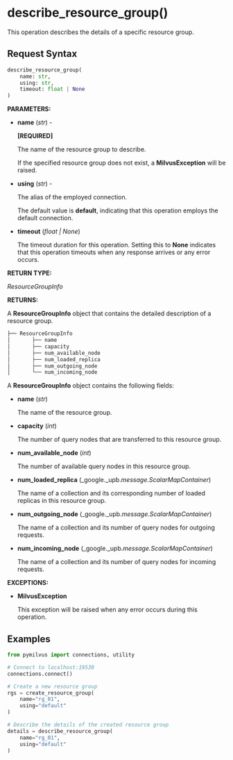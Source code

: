 
# describe_resource_group()

This operation describes the details of a specific resource group.

## Request Syntax

```python
describe_resource_group(
    name: str,
    using: str,
    timeout: float | None
)
```

__PARAMETERS:__

- __name__ (_str_) -

    __[REQUIRED]__

    The name of the resource group to describe.

    If the specified resource group does not exist, a __MilvusException__ will be raised.

- __using__ (_str_) - 

    The alias of the employed connection.

    The default value is __default__, indicating that this operation employs the default connection.

- __timeout__ (_float _|_ None_)  

    The timeout duration for this operation. Setting this to __None__ indicates that this operation timeouts when any response arrives or any error occurs.

__RETURN TYPE:__

_ResourceGroupInfo_

__RETURNS:__

A __ResourceGroupInfo__ object that contains the detailed description of a resource group.

```python
├── ResourceGroupInfo 
│       ├── name
│       ├── capacity
│       ├── num_available_node
│       ├── num_loaded_replica
│       ├── num_outgoing_node
│       └── num_incoming_node
```

A __ResourceGroupInfo__ object contains the following fields:

- __name__ (_str_)

    The name of the resource group.

- __capacity__ (_int_)

    The number of query nodes that are transferred to this resource group.

- __num_available_node__ (_int_)

    The number of available query nodes in this resource group.

- __num_loaded_replica__ (_google._upb._message.ScalarMapContainer_)

    The name of a collection and its corresponding number of loaded replicas in  this resource group.

- __num_outgoing_node__ (_google._upb._message.ScalarMapContainer_)

    The name of a collection and its number of query nodes for outgoing requests. 

- __num_incoming_node__ (_google._upb._message.ScalarMapContainer_)

    The name of a collection and its number of query nodes for incoming requests.

__EXCEPTIONS:__

- __MilvusException__

    This exception will be raised when any error occurs during this operation.

## Examples

```python
from pymilvus import connections, utility

# Connect to localhost:19530
connections.connect()

# Create a new resource group
rgs = create_resource_group(
    name="rg_01",
    using="default"
)

# Describe the details of the created resource group
details = describe_resource_group(
    name="rg_01",
    using="default"
)
```

